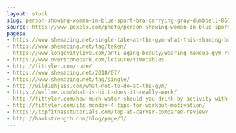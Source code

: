 ```yaml
---
layout: stock
slug: person-showing-woman-in-blue-sport-bra-carrying-gray-dumbbell-867453
source: https://www.pexels.com/photo/person-showing-woman-in-blue-sport-bra-carrying-gray-dumbbell-867453/
pages:
- https://www.shemazing.net/single-take-at-the-gym-what-this-shaming-bag-says-about-self-care/
- https://www.shemazing.net/tag/taken/
- https://www.longevitylive.com/anti-aging-beauty/wearing-makeup-gym-really/
- https://www.overstonepark.com/leisure/timetables
- http://fittyler.com/rude/
- https://www.shemazing.net/2018/07/
- https://www.shemazing.net/tag/single/
- http://wildishjess.com/what-not-to-do-at-the-gym/
- https://wellme.com/what-is-hiit-does-it-really-work/
- http://fittyler.com/how-much-water-should-you-drink-by-activity-with-nifty-calculator/
- http://fittyler.com/its-monday-4-tips-for-workout-motivation/
- https://topfitnesstutorials.com/top-ab-carver-compared-review/
- http://hawkstrength.com/blog/page/3/
---
```


